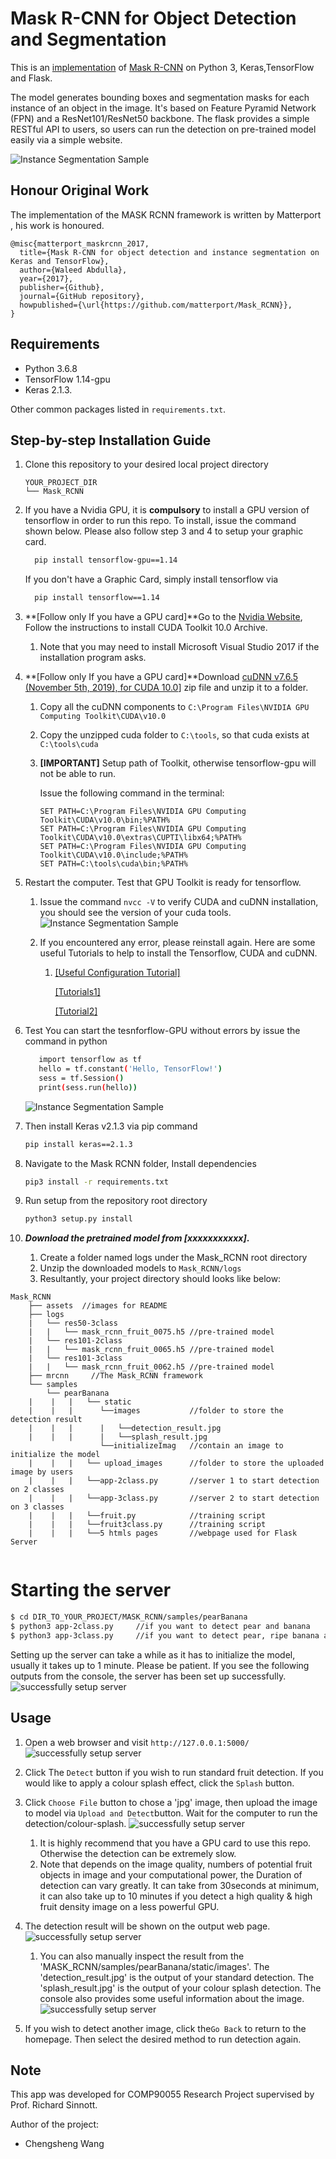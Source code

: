 # Mask R-CNN for Object Detection and Segmentation

This is an [implementation](https://github.com/matterport/Mask_RCNN) of [Mask R-CNN](https://arxiv.org/abs/1703.06870) on Python 3, Keras,TensorFlow and Flask. 

The model generates bounding boxes and segmentation masks for each instance of an object in the image. It's based on Feature Pyramid Network (FPN) and a ResNet101/ResNet50 backbone. The flask provides a simple RESTful API to users, so users can run the  detection on pre-trained model easily via a simple website. 

![Instance Segmentation Sample](assets/sample-3class-takes6min30secs-178detection-allCorrect.jpg)

## Honour Original Work
The implementation of the MASK RCNN framework is written by Matterport , his work is honoured. 
```
@misc{matterport_maskrcnn_2017,
  title={Mask R-CNN for object detection and instance segmentation on Keras and TensorFlow},
  author={Waleed Abdulla},
  year={2017},
  publisher={Github},
  journal={GitHub repository},
  howpublished={\url{https://github.com/matterport/Mask_RCNN}},
}
```

## Requirements
- Python 3.6.8
- TensorFlow 1.14-gpu
- Keras 2.1.3.

Other common packages listed in `requirements.txt`.


## Step-by-step Installation Guide
1. Clone this repository to your desired local project directory

    ```
    YOUR_PROJECT_DIR
    └── Mask_RCNN
    ```

2. If you have a Nvidia GPU, it is **compulsory** to install a GPU version of tensorflow in order to run this repo. To install, issue the command shown below. Please also follow step 3 and 4 to setup your graphic card. 

    ```bash
      pip install tensorflow-gpu==1.14
    ```

   If you don't have a Graphic Card, simply install tensorflow via

    ```bash
      pip install tensorflow==1.14
    ```

3. **[Follow only If you have a GPU card]**Go to the [Nvidia Website](https://developer.nvidia.com/cuda-10.0-download-archive), Follow the instructions to install CUDA Toolkit 10.0 Archive. 

   1. Note that you may need to install Microsoft Visual Studio 2017 if the installation program asks.
   
4. **[Follow only If you have a GPU card]**Download [cuDNN v7.6.5 (November 5th, 2019), for CUDA 10.0](https://developer.nvidia.com/rdp/cudnn-download#a-collapse765-10)] zip file and unzip it to a folder. 

    1. Copy all the cuDNN components to `C:\Program Files\NVIDIA GPU Computing Toolkit\CUDA\v10.0 ` 

    2. Copy the unzipped cuda folder to `C:\tools`, so that cuda exists at `C:\tools\cuda` 

    3. **[IMPORTANT]** Setup path of Toolkit, otherwise tensorflow-gpu will not be able to run. 

       Issue the following command in the terminal:

       ```
       SET PATH=C:\Program Files\NVIDIA GPU Computing Toolkit\CUDA\v10.0\bin;%PATH%
       SET PATH=C:\Program Files\NVIDIA GPU Computing Toolkit\CUDA\v10.0\extras\CUPTI\libx64;%PATH%
       SET PATH=C:\Program Files\NVIDIA GPU Computing Toolkit\CUDA\v10.0\include;%PATH%
       SET PATH=C:\tools\cuda\bin;%PATH%
       ```

5. Restart the computer. Test that GPU Toolkit is ready for tensorflow. 

   1. Issue the command `nvcc -V` to verify CUDA and cuDNN installation, you should see the version of your cuda tools. 
     ![Instance Segmentation Sample](assets/cuda_test.JPG)

   2. If you encountered any error, please reinstall again. Here are some useful Tutorials to help to install the Tensorflow, CUDA and cuDNN. 

       1. [[Useful Configuration Tutorial]](https://tensorflow-object-detection-api-tutorial.readthedocs.io/en/latest/install.html)  

          [[Tutorials1]](https://www.tensorflow.org/install/gpu) 

          [[Tutorial2]](https://docs.nvidia.com/deeplearning/sdk/cudnn-install/index.html#install-windows) 

6. Test You can start the tesnforflow-GPU without errors by issue the command in python 

    ```bash
       import tensorflow as tf
       hello = tf.constant('Hello, TensorFlow!')
       sess = tf.Session()
       print(sess.run(hello))
    ```
    ![Instance Segmentation Sample](assets/gpu_test.JPG)   

7. Then install Keras v2.1.3 via pip command

   ```bash
   pip install keras==2.1.3
   ```

8. Navigate to the Mask RCNN folder, Install dependencies

   ```bash
   pip3 install -r requirements.txt
   ```

9. Run setup from the repository root directory
    ```bash
    python3 setup.py install
    ```

10. ***Download the pretrained model from [xxxxxxxxxxx]*.**

    1. Create a folder named logs under the Mask_RCNN root directory
    2. Unzip the downloaded models to `Mask_RCNN/logs`
    3. Resultantly, your project directory should looks like below:

```
Mask_RCNN
    ├── assets  //images for README      
    ├── logs							
    |   └── res50-3class  
    |   |   └── mask_rcnn_fruit_0075.h5 //pre-trained model 
    |   └── res101-2class  
    |   |   └── mask_rcnn_fruit_0065.h5 //pre-trained model
    |   └── res101-3class  
    |   |   └── mask_rcnn_fruit_0062.h5 //pre-trained model
    ├── mrcnn     //The Mask_RCNN framework
    └── samples
        └── pearBanana
    |    |   |   └── static
    |    |   | 		└──images			//folder to store the detection result
    |    |   | 		|	└──detection_result.jpg
    |    |   | 		|	└──splash_result.jpg
       			    └──initializeImag	//contain an image to initialize the model
    |    |   |   └── upload_images		//folder to store the uploaded image by users
    |    |   |   └──app-2class.py		//server 1 to start detection on 2 classes 
    |    |   |   └──app-3class.py		//server 2 to start detection on 3 classes
    |    |   |   └──fruit.py			//training script
    |    |   |   └──fruit3class.py		//training script
    |    |   |   └──5 htmls pages		//webpage used for Flask Server
    
```

# Starting the server

```bash
$ cd DIR_TO_YOUR_PROJECT/MASK_RCNN/samples/pearBanana
$ python3 app-2class.py		//if you want to detect pear and banana
$ python3 app-3class.py		//if you want to detect pear, ripe banana and nonripe banana
```

Setting up the server can take a while as it has to initialize the model, usually it takes up to 1 minute. Please be patient. If you see the following outputs from the console, the server has been set up successfully.
![successfully setup server](assets/setup_success.JPG)

## Usage

1. Open a web browser and visit `http://127.0.0.1:5000/`
![successfully setup server](assets/home_page.JPG)
2. Click The `Detect` button if you wish to run standard fruit detection. If you would like to apply a colour splash effect, click the `Splash` button.
3. Click `Choose File` button to chose a 'jpg' image, then upload the image to model via `Upload and Detect`button. Wait for the computer to run the detection/colour-splash.
![successfully setup server](assets/upload.JPG) 
   1. It is highly recommend that you have a GPU card to use this repo. Otherwise the detection can be extremely slow. 
   2. Note that depends on the image quality, numbers of potential fruit objects in image and your computational power, the Duration of detection can vary greatly. It can take from 30seconds at minimum, it can also take up to 10 minutes if you detect a high quality & high fruit density image on a less powerful GPU. 
4. The detection result will be shown on the output web page.
![successfully setup server](assets/result.JPG) 
     1. You can also manually inspect the result from the 'MASK_RCNN/samples/pearBanana/static/images'. The 'detection_result.jpg' is the output of your standard detection. The 'splash_result.jpg' is the output of your colour splash detection.  The console also provides some useful information about the image.
![successfully setup server](assets/useful_output.JPG) 

5. If you wish to detect another image, click the`Go Back` to return to the homepage. Then select the desired method to run detection again. 

## Note

This app was developed for COMP90055 Research Project supervised by Prof. Richard Sinnott.

Author of the project:

- Chengsheng Wang